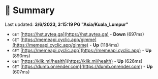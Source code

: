 # 📖 Summary
Last updated: **3/6/2023, 3:15:19 PG "Asia/Kuala_Lumpur"**

- `GET` [https://hst.aytea.ga](https://hst.aytea.ga) - **Down** (697ms)
- `GET` [https://memeapi.cyclic.app/gimme](https://memeapi.cyclic.app/gimme) - **Up** (1184ms)
- `GET` [https://memeapi.cyclic.app](https://memeapi.cyclic.app) - **Up** (890ms)
- `GET` [https://klik.ml/health](https://klik.ml/health) - **Up** (626ms)
- `GET` [https://dumb.onrender.com](https://dumb.onrender.com) - **Up** (607ms)
